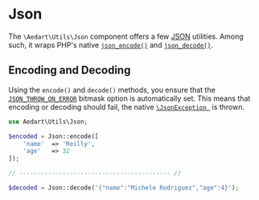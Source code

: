 # Json

The `\Aedart\Utils\Json` component offers a few [JSON](https://www.json.org/) utilities.
Among such, it wraps PHP's native [`json_encode()`](https://secure.php.net/manual/en/function.json-encode.php) and [`json_decode()`](https://secure.php.net/manual/en/function.json-decode.php).

## Encoding and Decoding

Using the `encode()` and `decode()` methods, you ensure that the [`JSON_THROW_ON_ERROR`](http://php.net/manual/en/json.constants.php) bitmask option is automatically set.
This means that encoding or decoding should fail, the native [`\JsonException `](http://php.net/manual/en/class.jsonexception.php) is thrown.

```php
use Aedart\Utils\Json;

$encoded = Json::encode([
    'name'  => 'Reilly',
    'age'   => 32
]);

// ------------------------------------------ //

$decoded = Json::decode('{"name":"Michele Rodriguez","age":4}');
```
